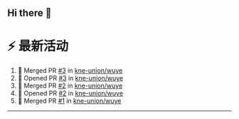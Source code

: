 ## Hi there 👋

<!--

**Here are some ideas to get you started:**

🙋‍♀️ A short introduction - what is your organization all about?
🌈 Contribution guidelines - how can the community get involved?
👩‍💻 Useful resources - where can the community find your docs? Is there anything else the community should know?
🍿 Fun facts - what does your team eat for breakfast?
🧙 Remember, you can do mighty things with the power of [Markdown](https://docs.github.com/github/writing-on-github/getting-started-with-writing-and-formatting-on-github/basic-writing-and-formatting-syntax)
-->


# ⚡ 最新活动

<!--START_SECTION:activity-->
1. 🎉 Merged PR [#3](https://github.com/kne-union/wuye/pull/3) in [kne-union/wuye](https://github.com/kne-union/wuye)
2. 💪 Opened PR [#3](https://github.com/kne-union/wuye/pull/3) in [kne-union/wuye](https://github.com/kne-union/wuye)
3. 🎉 Merged PR [#2](https://github.com/kne-union/wuye/pull/2) in [kne-union/wuye](https://github.com/kne-union/wuye)
4. 💪 Opened PR [#2](https://github.com/kne-union/wuye/pull/2) in [kne-union/wuye](https://github.com/kne-union/wuye)
5. 🎉 Merged PR [#1](https://github.com/kne-union/wuye/pull/1) in [kne-union/wuye](https://github.com/kne-union/wuye)
<!--END_SECTION:activity-->

---
